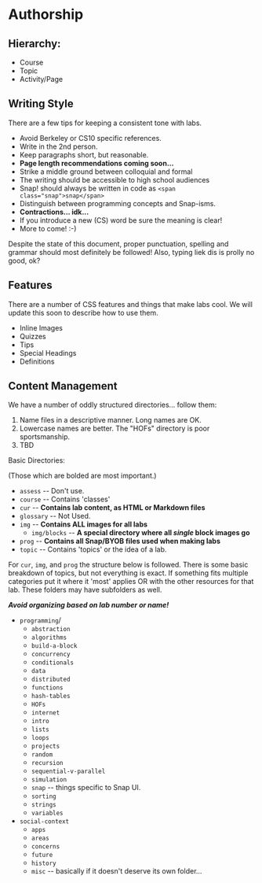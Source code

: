 # Authorship

## Hierarchy:

* Course
* Topic
* Activity/Page

## Writing Style
There are a few tips for keeping a consistent tone with labs.

* Avoid Berkeley or CS10 specific references.
* Write in the 2nd person.
* Keep paragraphs short, but reasonable.
* __Page length recommendations coming soon...__
* Strike a middle ground between colloquial and formal
* The writing should be accessible to high school audiences
* Snap! should always be written in code as `<span class="snap">snap</span>`
* Distinguish between programming concepts and Snap-isms.
* __Contractions... idk...__
* If you introduce a new (CS) word be sure the meaning is clear!
* More to come! :-)

Despite the state of this document, proper punctuation, spelling and grammar 
should most definitely be followed! Also, typing liek dis is prolly no good, ok?
## Features
There are a number of CSS features and things that make labs cool. We will 
update this soon to describe how to use them.

* Inline Images
* Quizzes
* Tips
* Special Headings
* Definitions


## Content Management
We have a number of oddly structured directories... follow them:

1. Name files in a descriptive manner. Long names are OK.
2. Lowercase names are better. The "HOFs" directory is poor sportsmanship.
3. TBD

Basic Directories:

(Those which are bolded are most important.)

* `assess`   -- Don't use.
* `course`   -- Contains 'classes'
* `cur`      -- __Contains lab content, as HTML or Markdown files__
* `glossary` -- Not Used.
* `img`      -- __Contains ALL images for all labs__
  * `img/blocks`  -- __A special directory where all *single* block images go__
* `prog`     -- __Contains all Snap/BYOB files used when making labs__
* `topic`    -- Contains 'topics' or the idea of a lab.

For `cur`, `img`, and `prog` the structure below is followed.
There is some basic breakdown of topics, but not everything is exact. If 
something fits multiple categories put it where it 'most' applies OR with the
other resources for that lab. These folders may have subfolders as well. 

__*Avoid organizing based on lab number or name!*__

* `programming`/
   * `abstraction`
   * `algorithms`
   * `build-a-block`
   * `concurrency`
   * `conditionals`
   * `data`
   * `distributed`
   * `functions`
   * `hash-tables`
   * `HOFs`
   * `internet`
   * `intro`
   * `lists`
   * `loops`
   * `projects`
   * `random`
   * `recursion`
   * `sequential-v-parallel`
   * `simulation`
   * `snap`                  -- things specific to Snap UI.
   * `sorting`
   * `strings`
   * `variables`
* `social-context`
   * `apps`
   * `areas`
   * `concerns`
   * `future`
   * `history`
   * `misc`                 -- basically if it doesn't deserve its own folder...
